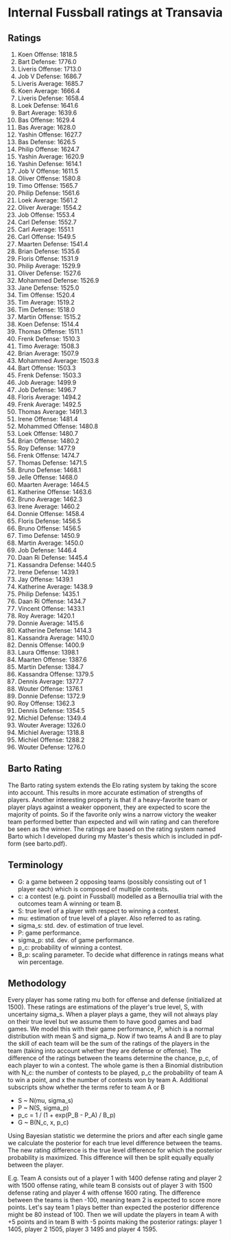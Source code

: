 # Internal Fussball ratings at Transavia
## Ratings
1. Koen Offense: 1818.5 
2. Bart Defense: 1776.0 
3. Liveris Offense: 1713.0 
4. Job V Defense: 1686.7 
5. Liveris Average: 1685.7 
6. Koen Average: 1666.4 
7. Liveris Defense: 1658.4 
8. Loek Defense: 1641.6 
9. Bart Average: 1639.6 
10. Bas Offense: 1629.4 
11. Bas Average: 1628.0 
12. Yashin Offense: 1627.7 
13. Bas Defense: 1626.5 
14. Philip Offense: 1624.7 
15. Yashin Average: 1620.9 
16. Yashin Defense: 1614.1 
17. Job V Offense: 1611.5 
18. Oliver Offense: 1580.8 
19. Timo Offense: 1565.7 
20. Philip  Defense: 1561.6 
21. Loek Average: 1561.2 
22. Oliver Average: 1554.2 
23. Job Offense: 1553.4 
24. Carl Defense: 1552.7 
25. Carl Average: 1551.1 
26. Carl Offense: 1549.5 
27. Maarten Defense: 1541.4 
28. Brian Defense: 1535.6 
29. Floris Offense: 1531.9 
30. Philip Average: 1529.9 
31. Oliver Defense: 1527.6 
32. Mohammed Defense: 1526.9 
33. Jane Defense: 1525.0 
34. Tim Offense: 1520.4 
35. Tim Average: 1519.2 
36. Tim Defense: 1518.0 
37. Martin Offense: 1515.2 
38. Koen Defense: 1514.4 
39. Thomas Offense: 1511.1 
40. Frenk Defense: 1510.3 
41. Timo Average: 1508.3 
42. Brian Average: 1507.9 
43. Mohammed Average: 1503.8 
44. Bart Offense: 1503.3 
45. Frenk  Defense: 1503.3 
46. Job Average: 1499.9 
47. Job  Defense: 1496.7 
48. Floris Average: 1494.2 
49. Frenk Average: 1492.5 
50. Thomas Average: 1491.3 
51. Irene Offense: 1481.4 
52. Mohammed Offense: 1480.8 
53. Loek Offense: 1480.7 
54. Brian Offense: 1480.2 
55. Roy Defense: 1477.9 
56. Frenk Offense: 1474.7 
57. Thomas Defense: 1471.5 
58. Bruno Defense: 1468.1 
59. Jelle Offense: 1468.0 
60. Maarten Average: 1464.5 
61. Katherine Offense: 1463.6 
62. Bruno Average: 1462.3 
63. Irene Average: 1460.2 
64. Donnie Offense: 1458.4 
65. Floris Defense: 1456.5 
66. Bruno Offense: 1456.5 
67. Timo Defense: 1450.9 
68. Martin Average: 1450.0 
69. Job Defense: 1446.4 
70. Daan Ri Defense: 1445.4 
71. Kassandra Defense: 1440.5 
72. Irene Defense: 1439.1 
73. Jay Offense: 1439.1 
74. Katherine Average: 1438.9 
75. Philip Defense: 1435.1 
76. Daan Ri Offense: 1434.7 
77. Vincent Offense: 1433.1 
78. Roy Average: 1420.1 
79. Donnie Average: 1415.6 
80. Katherine Defense: 1414.3 
81. Kassandra Average: 1410.0 
82. Dennis Offense: 1400.9 
83. Laura Offense: 1398.1 
84. Maarten Offense: 1387.6 
85. Martin Defense: 1384.7 
86. Kassandra Offense: 1379.5 
87. Dennis Average: 1377.7 
88. Wouter Offense: 1376.1 
89. Donnie Defense: 1372.9 
90. Roy Offense: 1362.3 
91. Dennis Defense: 1354.5 
92. Michiel Defense: 1349.4 
93. Wouter Average: 1326.0 
94. Michiel Average: 1318.8 
95. Michiel Offense: 1288.2 
96. Wouter Defense: 1276.0 

## Barto Rating
The Barto rating system extends the Elo rating system by taking the score into account. This results in more accurate estimation of strengths of players. Another interesting property is that if a heavy-favorite team or player plays against a weaker opponent, they are expected to score the majority of points. So if the favorite only wins a narrow victory the weaker team performed better than expected and will win rating and can therefore be seen as the winner. The ratings are based on the rating system named Barto which I developed during my Master's thesis which is included in pdf-form (see barto.pdf).
## Terminology
- G: a game between 2 opposing teams (possibly consisting out of 1 player each) which is composed of multiple contests.
- c: a contest (e.g. point in Fussball) modelled as a Bernoullia trial with the outcomes team A winning or team B.
- S: true level of a player with respect to winning a contest.
- mu: estimation of true level of a player. Also referred to as rating.
- sigma_s: std. dev. of estimation of true level.
- P: game performance.
- sigma_p: std. dev. of game performance.
- p_c: probability of winning a contest.
- B_p: scaling parameter. To decide what difference in ratings means what win percentage.
## Methodology
Every player has some rating mu both for offense and defense (initialized at 1500). These ratings are estimations of the player's true level, S, with uncertainy sigma_s. When a player plays a game, they will not always play on their true level but we assume them to have good games and bad games. We model this with their game performance, P, which is a normal distribution with mean S and sigma_p. Now if two teams A and B are to play the skill of each team will be the sum of the ratings of the players in the team (taking into account whether they are defense or offense). The difference of the ratings between the teams determine the chance, p_c, of each player to win a contest. The whole game is then a Binomial distribution with N_c: the number of contests to be played, p_c the probability of team A to win a point, and x the number of contests won by team A. Additional subscripts show whether the terms refer to team A or B
- S ~ N(mu, sigma_s)
- P ~ N(S, sigma_p)
- p_c = 1 / (1 + exp(P_B - P_A) / B_p)
- G ~ B(N_c, x, p_c)

Using Bayesian statistic we determine the priors and after each single game we calculate the posterior for each true level difference between the teams. The new rating difference is the true level difference for which the posterior probability is maximized. This difference will then be split equally equally between the player. 

E.g. Team A consists out of a player 1 with 1400 defense rating and player 2 with 1500 offense rating, while team B consists out of player 3 with 1500 defense rating and player 4 with offense 1600 rating. The difference between the teams is then -100, meaning team 2 is expected to score more points. Let's say team 1 plays better than expected the posterior difference might be 80 instead of 100. Then we will update the players in team A with +5 points and in team B with -5 points making the posterior ratings: player 1 1405, player 2 1505, player 3 1495 and player 4 1595.